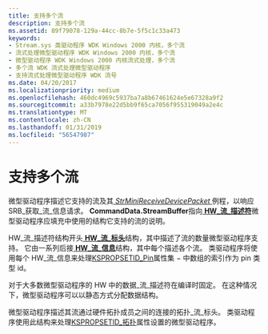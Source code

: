 ```yaml
---
title: 支持多个流
description: 支持多个流
ms.assetid: 89f79078-129a-44cc-8b7e-5f5c1c33a473
keywords:
- Stream.sys 类驱动程序 WDK Windows 2000 内核，多个流
- 流式处理微型驱动程序 WDK Windows 2000 内核，多个流
- 微型驱动程序 WDK Windows 2000 内核流式处理，多个流
- 多个流 WDK 流式处理微型驱动程序
- 支持流式处理微型驱动程序 WDK 流号
ms.date: 04/20/2017
ms.localizationpriority: medium
ms.openlocfilehash: 460dc4969c5937ba7a8b67461624e5e67328a9f2
ms.sourcegitcommit: a33b7978e22d5bb9f65ca7056f955319049a2e4c
ms.translationtype: MT
ms.contentlocale: zh-CN
ms.lasthandoff: 01/31/2019
ms.locfileid: "56547987"
---
```

# <a name="supporting-multiple-streams"></a>支持多个流





微型驱动程序描述它支持的流及其[ *StrMiniReceiveDevicePacket* ](https://msdn.microsoft.com/library/windows/hardware/ff568463)例程，以响应 SRB\_获取\_流\_信息请求。 **CommandData.StreamBuffer**指向[ **HW\_流\_描述符**](https://msdn.microsoft.com/library/windows/hardware/ff559686)微型驱动程序应填充中使用的结构它支持的流的说明。

HW\_流\_描述符结构开头[ **HW\_流\_标头**](https://msdn.microsoft.com/library/windows/hardware/ff559690)结构，其中描述了流的数量微型驱动程序支持。 它由一系列后接[ **HW\_流\_信息**](https://msdn.microsoft.com/library/windows/hardware/ff559692)结构，其中每个描述各个流。 类驱动程序将使用每个 HW\_流\_信息来处理[KSPROPSETID\_Pin](https://msdn.microsoft.com/library/windows/hardware/ff566584)属性集 − 中数组的索引作为 pin 类型 id。

对于大多数微型驱动程序的 HW 中的数据\_流\_描述符在编译时固定。 在这种情况下，微型驱动程序可以以静态方式分配数据结构。

微型驱动程序描述其流通过硬件拓扑成员之间的连接的拓扑\_流\_标头。 类驱动程序使用此结构来处理[KSPROPSETID\_拓扑](https://msdn.microsoft.com/library/windows/hardware/ff566598)属性设置的微型驱动程序。

 

 




